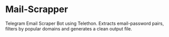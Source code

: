 # Mail-Scrapper
Telegram Email Scraper Bot using Telethon. Extracts email-password pairs, filters by popular domains and generates a clean output file.
